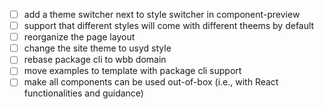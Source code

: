 - [ ] add a theme switcher next to style switcher in component-preview
- [ ] support that different styles will come with different theems by default
- [ ] reorganize the page layout
- [ ] change the site theme to usyd style
- [ ] rebase package cli to wbb domain
- [ ] move examples to template with package cli support
- [ ] make all components can be used out-of-box (i.e., with React functionalities and guidance)